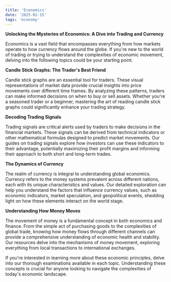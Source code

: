 ```yaml
---
title: 'Economics'
date: '2025-01-15'
tags: 'economy'
---
```


**Unlocking the Mysteries of Economics: A Dive into Trading and Currency**

Economics is a vast field that encompasses everything from how markets operate to how currency flows around the globe. If you're new to the world of trading or trying to understand the complexities of economic movement, delving into the following topics could be your starting point.

**Candle Stick Graphs: The Trader's Best Friend**

Candle stick graphs are an essential tool for traders. These visual representations of market data provide crucial insights into price movements over different time frames. By analyzing these patterns, traders can make informed decisions on when to buy or sell assets. Whether you're a seasoned trader or a beginner, mastering the art of reading candle stick graphs could significantly enhance your trading strategy.

**Decoding Trading Signals**

Trading signals are critical alerts used by traders to make decisions in the financial markets. These signals can be derived from technical indicators or other mathematical formulas designed to predict market movements. Our guides on trading signals explore how investors can use these indicators to their advantage, potentially maximizing their profit margins and informing their approach to both short and long-term trades.

**The Dynamics of Currency**

The realm of currency is integral to understanding global economics. Currency refers to the money systems prevalent across different nations, each with its unique characteristics and values. Our detailed exploration can help you understand the factors that influence currency values, such as economic indicators, market speculation, and geopolitical events, shedding light on how these elements interact on the world stage.

**Understanding How Money Moves**

The movement of money is a fundamental concept in both economics and finance. From the simple act of purchasing goods to the complexities of global trade, knowing how money flows through different channels can provide a comprehensive understanding of economic health and stability. Our resources delve into the mechanisms of money movement, exploring everything from local transactions to international exchanges.
   
If you're interested in learning more about these economic principles, delve into our thorough examinations available in each topic. Understanding these concepts is crucial for anyone looking to navigate the complexities of today's economic landscape.
